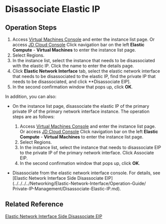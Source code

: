 # Disassociate Elastic IP

## Operation Steps

1. Access [Virtual Machines Console](https://cns-console.jdcloud.com/host/compute/list) and enter the instance list page. Or access [JD Cloud Console](https://console.jdcloud.com) Click navigation bar on the left **Elastic Compute** - **Virtual Machines** to enter the instance list page.
2. Select Regions.
3. In the instance list, select the instance that needs to be disassociated with the elastic IP. Click the name to enter the details page.
4. Click **Elastic Network Interface** tab, select the elastic network interface that needs to be disassociated to the elastic IP, find the private IP that needs to be disassociated, and click **Disassociate EIP].
5. In the second confirmation window that pops up, click **OK**.

In addition, you can also:

* On the instance list page, disassociate the elastic IP of the primary private IP of the primary network interface instance. The operation steps are as follows:
	1. Access [Virtual Machines Console](https://cns-console.jdcloud.com/host/compute/list) and enter the instance list page. Or access [JD Cloud Console](https://console.jdcloud.com) Click navigation bar on the left **Elastic Compute** - **Virtual Machines** to enter the instance list page.
	2. Select Regions.
	3. In the instance list, select the instance that needs to disassociate EIP to the private IP of the primary network interface. Click Associate EIP.
	5. In the second confirmation window that pops up, click **OK**.
	 
* Disassociate from the elastic network interface console. For details, see [Elastic Network Interface Side Disassociate EIP](../../../../Networking/Elastic-Network-Interface/Operation-Guide/ Private-IP-Management/Disassociate-Elastic-IP.md).

## Related Reference

[Elastic Network Interface Side Disassociate EIP](../../../../Networking/Elastic-Network-Interface/Operation-Guide/Private-IP-Management/Disassociate-Elastic-IP.md)